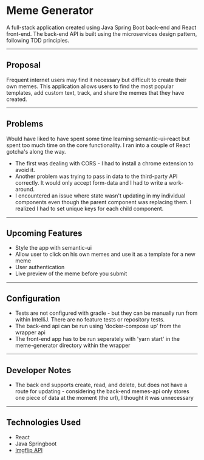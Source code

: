 # Meme Generator

A full-stack application created using Java Spring Boot back-end and React front-end. The back-end API is built using the microservices design pattern, following TDD principles.

---

## Proposal

Frequent internet users may find it necessary but difficult to create their own memes. This application allows users to find the most popular templates, add custom text, track, and share the memes that they have created.

---

## Problems

Would have liked to have spent some time learning semantic-ui-react but spent too much time on the core functionality. I ran into a couple of React gotcha's along the way.

* The first was dealing with CORS - I had to install a chrome extension to avoid it.
* Another problem was trying to pass in data to the third-party API correctly. It would only accept form-data and I had to write a work-around.
* I encountered an issue where state wasn't updating in my individual components even though the parent component was replacing them. I realized I had to set unique keys for each child component.

---

## Upcoming Features

* Style the app with semantic-ui
* Allow user to click on his own memes and use it as a template for a new meme
* User authentication
* Live preview of the meme before you submit

---

## Configuration

* Tests are not configured with gradle - but they can be manually run from within IntelliJ. There are no feature tests or repository tests.
* The back-end api can be run using 'docker-compose up' from the wrapper api
* The front-end app has to be run seperately with 'yarn start' in the meme-generator directory within the wrapper

---

## Developer Notes

* The back end supports create, read, and delete, but does not have a route for updating - considering the back-end memes-api only stores one piece of data at the moment (the url), I thought it was unnecessary

---

## Technologies Used

* React
* Java Springboot
* [Imgflip API](https://api.imgflip.com/)
